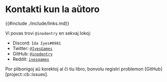# Kontakti kun la aŭtoro

{{#include ./include/links.md}}

Vi povas trovi `@inodentry` en sekvaj lokoj:

 - Discord: `Ida Iyes#0981`
 - Twitter: [`@IyesGames`](https://twitter.com/IyesGames)
 - GitHub: [`@inodentry`](https://github.com/inodentry)
 - Reddit: [`iyesgames`](https://reddit.com/u/iyesgames)

Por plibonigoj aŭ korektoj al ĉi tiu libro, bonvolu registri problemon [GitHub][project::cb::issues].
